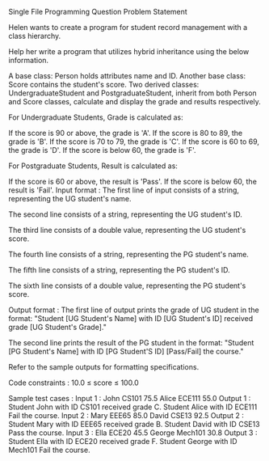 Single File Programming Question
Problem Statement



Helen wants to create a program for student record management with a class hierarchy. 



Help her write a program that utilizes hybrid inheritance using the below information.

A base class: Person holds attributes name and ID. 
Another base class: Score contains the student's score. 
Two derived classes: UndergraduateStudent and PostgraduateStudent, inherit from both Person and Score classes, calculate and display the grade and results respectively. 


For Undergraduate Students, Grade is calculated as:

If the score is 90 or above, the grade is 'A'.
If the score is 80 to 89, the grade is 'B'.
If the score is 70 to 79, the grade is 'C'.
If the score is 60 to 69, the grade is 'D'.
If the score is below 60, the grade is 'F'.


For Postgraduate Students, Result is calculated as:

If the score is 60 or above, the result is 'Pass'.
If the score is below 60, the result is 'Fail'.
Input format :
The first line of input consists of a string, representing the UG student's name.

The second line consists of a string, representing the UG student's ID.

The third line consists of a double value, representing the UG student's score.

The fourth line consists of a string, representing the PG student's name.

The fifth line consists of a string, representing the PG student's ID.

The sixth line consists of a double value, representing the PG student's score.

Output format :
The first line of output prints the grade of UG student in the format: "Student [UG Student's Name] with ID [UG Student's ID] received grade [UG Student's Grade]."

The second line prints the result of the PG student in the format: "Student [PG Student's Name] with ID [PG Student'S ID] [Pass/Fail] the course."



Refer to the sample outputs for formatting specifications.

Code constraints :
10.0 ≤ score ≤ 100.0

Sample test cases :
Input 1 :
John
CS101
75.5
Alice
ECE111
55.0
Output 1 :
Student John with ID CS101 received grade C.
Student Alice with ID ECE111 Fail the course.
Input 2 :
Mary
EEE65
85.0
David
CSE13
92.5
Output 2 :
Student Mary with ID EEE65 received grade B.
Student David with ID CSE13 Pass the course.
Input 3 :
Ella
ECE20
45.5
George
Mech101
30.8
Output 3 :
Student Ella with ID ECE20 received grade F.
Student George with ID Mech101 Fail the course.